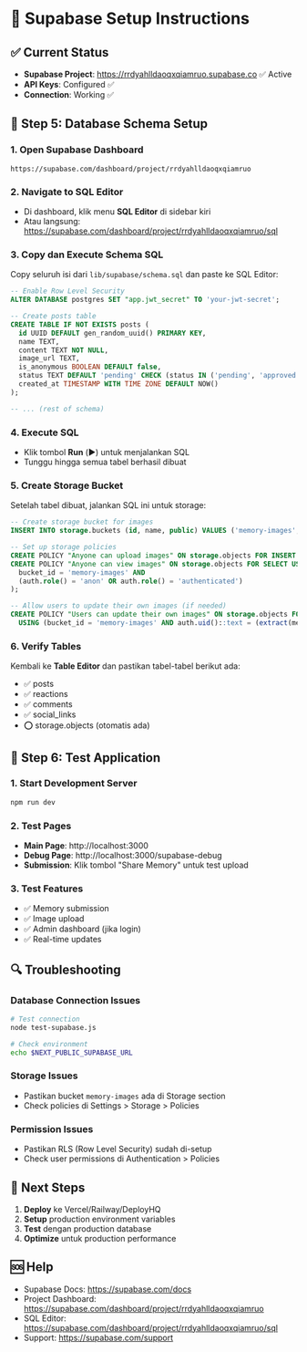 # 🚀 Supabase Setup Instructions

## ✅ Current Status
- **Supabase Project**: https://rrdyahlldaoqxqiamruo.supabase.co ✅ Active
- **API Keys**: Configured ✅
- **Connection**: Working ✅

## 🔧 Step 5: Database Schema Setup

### 1. Open Supabase Dashboard
```
https://supabase.com/dashboard/project/rrdyahlldaoqxqiamruo
```

### 2. Navigate to SQL Editor
- Di dashboard, klik menu **SQL Editor** di sidebar kiri
- Atau langsung: https://supabase.com/dashboard/project/rrdyahlldaoqxqiamruo/sql

### 3. Copy dan Execute Schema SQL
Copy seluruh isi dari `lib/supabase/schema.sql` dan paste ke SQL Editor:

```sql
-- Enable Row Level Security
ALTER DATABASE postgres SET "app.jwt_secret" TO 'your-jwt-secret';

-- Create posts table
CREATE TABLE IF NOT EXISTS posts (
  id UUID DEFAULT gen_random_uuid() PRIMARY KEY,
  name TEXT,
  content TEXT NOT NULL,
  image_url TEXT,
  is_anonymous BOOLEAN DEFAULT false,
  status TEXT DEFAULT 'pending' CHECK (status IN ('pending', 'approved', 'rejected')),
  created_at TIMESTAMP WITH TIME ZONE DEFAULT NOW()
);

-- ... (rest of schema)
```

### 4. Execute SQL
- Klik tombol **Run** (▶️) untuk menjalankan SQL
- Tunggu hingga semua tabel berhasil dibuat

### 5. Create Storage Bucket
Setelah tabel dibuat, jalankan SQL ini untuk storage:

```sql
-- Create storage bucket for images
INSERT INTO storage.buckets (id, name, public) VALUES ('memory-images', 'memory-images', true);

-- Set up storage policies
CREATE POLICY "Anyone can upload images" ON storage.objects FOR INSERT WITH CHECK (bucket_id = 'memory-images');
CREATE POLICY "Anyone can view images" ON storage.objects FOR SELECT USING (
  bucket_id = 'memory-images' AND 
  (auth.role() = 'anon' OR auth.role() = 'authenticated')
);

-- Allow users to update their own images (if needed)
CREATE POLICY "Users can update their own images" ON storage.objects FOR UPDATE 
  USING (bucket_id = 'memory-images' AND auth.uid()::text = (extract(metadata from raw::text)::json->>'user_id'));
```

### 6. Verify Tables
Kembali ke **Table Editor** dan pastikan tabel-tabel berikut ada:
- ✅ posts
- ✅ reactions  
- ✅ comments
- ✅ social_links
- ⭕ storage.objects (otomatis ada)

## 🧪 Step 6: Test Application

### 1. Start Development Server
```bash
npm run dev
```

### 2. Test Pages
- **Main Page**: http://localhost:3000
- **Debug Page**: http://localhost:3000/supabase-debug  
- **Submission**: Klik tombol "Share Memory" untuk test upload

### 3. Test Features
- ✅ Memory submission
- ✅ Image upload
- ✅ Admin dashboard (jika login)
- ✅ Real-time updates

## 🔍 Troubleshooting

### Database Connection Issues
```bash
# Test connection
node test-supabase.js

# Check environment
echo $NEXT_PUBLIC_SUPABASE_URL
```

### Storage Issues
- Pastikan bucket `memory-images` ada di Storage section
- Check policies di Settings > Storage > Policies

### Permission Issues
- Pastikan RLS (Row Level Security) sudah di-setup
- Check user permissions di Authentication > Policies

## 📝 Next Steps

1. **Deploy** ke Vercel/Railway/DeployHQ
2. **Setup** production environment variables
3. **Test** dengan production database
4. **Optimize** untuk production performance

## 🆘 Help

- Supabase Docs: https://supabase.com/docs
- Project Dashboard: https://supabase.com/dashboard/project/rrdyahlldaoqxqiamruo
- SQL Editor: https://supabase.com/dashboard/project/rrdyahlldaoqxqiamruo/sql
- Support: https://supabase.com/support
